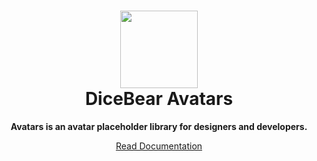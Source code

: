 <h1 align="center"><img src="https://dicebear.com/api/male/seed.svg" width="124" /> <br />DiceBear Avatars</h1>
<p align="center">
  <strong>Avatars is an avatar placeholder library for designers and developers.</strong>
</p>

<p align="center">
  <a href="https://dicebear.com/">
    Read Documentation
  </a>
</p>

